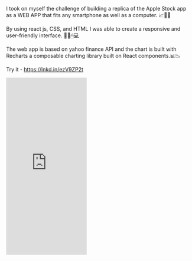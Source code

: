 I took on myself the challenge of building a replica of the Apple Stock app as a WEB APP that fits any smartphone as well as a computer. 📈🍏🍎

By using react js, CSS, and HTML I was able to create a responsive and user-friendly interface. 👨‍💻🖱💻


The web app is based on yahoo finance API and the chart is built with Recharts a composable charting library built on React components.📊📉


Try it - https://lnkd.in/ezV9ZP2t


<iframe src="https://giphy.com/embed/uxHnQ1LfZwRtdDr4FP" width="218" height="480" frameBorder="0" class="giphy-embed"></iframe>
